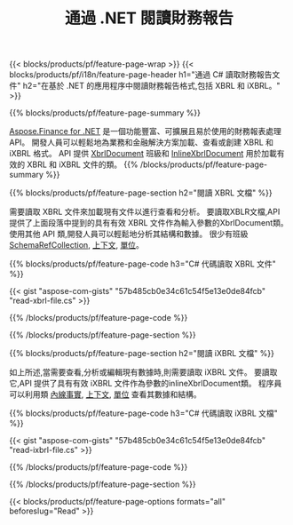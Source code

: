 ﻿---
title: 通過 .NET 閱讀財務報告
url: /zh-hant/net/read/
description:  C# 代碼,用於通過 .NET 庫讀取 XBRL 和 iXBRL 文件中的財務報告。
---
{{< blocks/products/pf/feature-page-wrap >}}
{{< blocks/products/pf/i18n/feature-page-header h1="通過 C# 讀取財務報告文件" h2="在基於 .NET 的應用程序中閱讀財務報告格式,包括 XBRL 和 iXBRL。" >}}

{{% blocks/products/pf/feature-page-summary %}}

[Aspose.Finance for .NET](https://products.aspose.com/finance/net/) 是一個功能豐富、可擴展且易於使用的財務報表處理 API。 開發人員可以輕鬆地為業務和金融解決方案加載、查看或創建 XBRL 和 iXBRL 格式。 API 提供 [XbrlDocument](https://apireference.aspose.com/finance/net/aspose.finance.xbrl/xbrldocument) 班級和  [InlineXbrlDocument](https://apireference.aspose.com/finance/net/aspose.finance.xbrl.inline/inlinexbrldocument) 用於加載有效的 XBRL 和 iXBRL 文件的類。
{{% /blocks/products/pf/feature-page-summary %}}

{{% blocks/products/pf/feature-page-section h2="閱讀 XBRL 文檔" %}}

需要讀取 XBRL 文件來加載現有文件以進行查看和分析。 要讀取XBLR文檔,API 提供了上面段落中提到的具有有效 XBRL 文件作為輸入參數的XbrlDocument類。 使用其他 API 類,開發人員可以輕鬆地分析其結構和數據。 很少有班級 [SchemaRefCollection](https://apireference.aspose.com/finance/net/aspose.finance.xbrl/schemarefcollection), [上下文](https://apireference.aspose.com/finance/net/aspose.finance.xbrl/context), [單位](https://apireference.aspose.com/finance/net/aspose.finance.xbrl/unit)。

{{% blocks/products/pf/feature-page-code h3="C# 代碼讀取 XBRL 文件" %}}

{{< gist "aspose-com-gists" "57b485cb0e34c61c54f5e13e0de84fcb" "read-xbrl-file.cs" >}} 

{{% /blocks/products/pf/feature-page-code %}}

{{% /blocks/products/pf/feature-page-section %}}

{{% blocks/products/pf/feature-page-section h2="閱讀 iXBRL 文檔" %}}

如上所述,當需要查看,分析或編輯現有數據時,則需要讀取 iXBRL 文件。 要讀取它,API 提供了具有有效 iXBRL 文件作為參數的inlineXbrlDocument類。 程序員可以利用類 [內線事實](https://apireference.aspose.com/finance/net/aspose.finance.xbrl.inline/inlinefact), [上下文](https://apireference.aspose.com/finance/net/aspose.finance.xbrl/context), [單位](https://apireference.aspose.com/finance/net/aspose.finance.xbrl/unit) 查看其數據和結構。 

{{% blocks/products/pf/feature-page-code h3="C# 代碼讀取 iXBRL 文檔" %}}

{{< gist "aspose-com-gists" "57b485cb0e34c61c54f5e13e0de84fcb" "read-ixbrl-file.cs" >}}

{{% /blocks/products/pf/feature-page-code %}}

{{% /blocks/products/pf/feature-page-section %}}

{{< blocks/products/pf/feature-page-options formats="all" beforeslug="Read" >}}